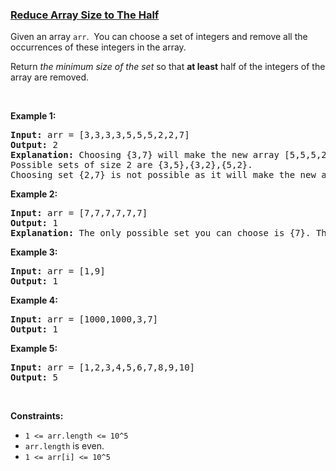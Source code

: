 ### [Reduce Array Size to The Half](https://leetcode.com/problems/reduce-array-size-to-the-half)

<p>Given an array <code>arr</code>.&nbsp; You can choose a set of integers and remove all the occurrences of these integers in the array.</p>

<p>Return <em>the minimum size of the set</em> so that <strong>at least</strong> half of the integers of the array are removed.</p>

<p>&nbsp;</p>
<p><strong>Example 1:</strong></p>

<pre>
<strong>Input:</strong> arr = [3,3,3,3,5,5,5,2,2,7]
<strong>Output:</strong> 2
<strong>Explanation:</strong> Choosing {3,7} will make the new array [5,5,5,2,2] which has size 5 (i.e equal to half of the size of the old array).
Possible sets of size 2 are {3,5},{3,2},{5,2}.
Choosing set {2,7} is not possible as it will make the new array [3,3,3,3,5,5,5] which has size greater than half of the size of the old array.
</pre>

<p><strong>Example 2:</strong></p>

<pre>
<strong>Input:</strong> arr = [7,7,7,7,7,7]
<strong>Output:</strong> 1
<strong>Explanation:</strong> The only possible set you can choose is {7}. This will make the new array empty.
</pre>

<p><strong>Example 3:</strong></p>

<pre>
<strong>Input:</strong> arr = [1,9]
<strong>Output:</strong> 1
</pre>

<p><strong>Example 4:</strong></p>

<pre>
<strong>Input:</strong> arr = [1000,1000,3,7]
<strong>Output:</strong> 1
</pre>

<p><strong>Example 5:</strong></p>

<pre>
<strong>Input:</strong> arr = [1,2,3,4,5,6,7,8,9,10]
<strong>Output:</strong> 5
</pre>

<p>&nbsp;</p>
<p><strong>Constraints:</strong></p>

<ul>
	<li><code>1 &lt;= arr.length &lt;= 10^5</code></li>
	<li><code>arr.length</code> is even.</li>
	<li><code>1 &lt;= arr[i] &lt;= 10^5</code></li>
</ul>